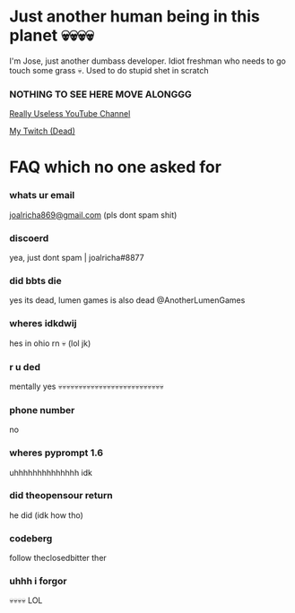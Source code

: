 # Just another human being in this planet 💀💀💀💀

I'm Jose, just another dumbass developer. Idiot freshman who needs to go touch some grass 💀. Used to do stupid shet in scratch

### NOTHING TO SEE HERE MOVE ALONGGG

[Really Useless YouTube Channel](https://www.youtube.com/channel/UCCAJQLCgq0HAeCYGrwVG1qQ)

[My Twitch (Dead)](https://twitch.tv/joalricha)

# FAQ which no one asked for

### whats ur email
joalricha869@gmail.com (pls dont spam shit)

### discoerd 
yea, just dont spam | joalricha#8877

### did bbts die
yes its dead, lumen games is also dead @AnotherLumenGames

### wheres idkdwij
hes in ohio rn 💀 (lol jk)

### r u ded
mentally yes 💀💀💀💀💀💀💀💀💀💀💀💀💀💀💀💀💀💀💀💀💀💀💀💀💀💀

### phone number
no

### wheres pyprompt 1.6
uhhhhhhhhhhhhhh idk

### did theopensour return
he did (idk how tho)

### codeberg
follow theclosedbitter ther

### uhhh i forgor
💀💀💀💀 LOL
